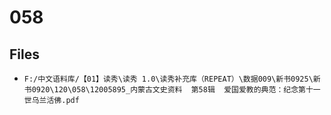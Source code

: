# 058

## Files

- `F:/中文语料库/【01】读秀\读秀 1.0\读秀补充库（REPEAT）\数据009\新书0925\新书0920\120\058\12005895_内蒙古文史资料  第58辑  爱国爱教的典范：纪念第十一世乌兰活佛.pdf`
